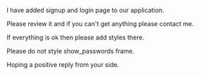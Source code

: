 I have added signup and login page to our application.

Please review it and if you can't get anything please contact me.

If everything is ok then please add styles there.

Please do not style show_passwords frame.

Hoping a positive reply from your side.